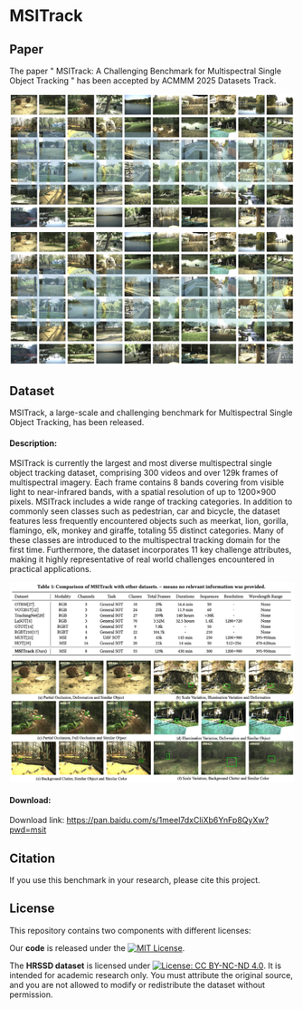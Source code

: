 # MSITrack

## Paper

The paper " MSITrack: A Challenging Benchmark for Multispectral Single Object Tracking " has been accepted by ACMMM 2025 Datasets Track.

![MSITrack scenes](https://github.com/Fengtao191/MSITrack/blob/main/images/MSITrack%20scenes.png)
<img src="https://github.com/Fengtao191/MSITrack/blob/main/images/MSITrack%20scenes.png" alt="MSITrack scenes" width="800">


## Dataset

MSITrack, a large-scale and challenging benchmark for Multispectral Single Object Tracking, has been released.

#### Description:

MSITrack is currently the largest and most diverse multispectral single object tracking dataset, comprising 300 videos and over 129k frames of multispectral imagery. Each frame contains 8 bands covering from visible light to near-infrared bands, with a spatial resolution of up to 1200×900 pixels. MSITrack includes a wide range of tracking categories. In addition to commonly seen classes such as pedestrian, car and bicycle, the dataset features less frequently encountered objects such as meerkat, lion, gorilla, flamingo, elk, monkey and giraffe, totaling 55 distinct categories. Many of these classes are introduced to the multispectral tracking domain for the first time. Furthermore, the dataset  incorporates 11 key challenge attributes, making it highly representative of real world challenges encountered in practical applications.

![all_challs](https://github.com/Fengtao191/MSITrack/blob/main/images/Msitrack.png)
![all_challs](https://github.com/Fengtao191/MSITrack/blob/main/images/annotation%20examples.png)


#### Download:

Download link: 
 https://pan.baidu.com/s/1meel7dxCliXb6YnFp8QyXw?pwd=msit

## Citation

If you use this benchmark in your research, please cite this project.


## License
This repository contains two components with different licenses:

Our **code** is released under the [![MIT License](https://img.shields.io/badge/License-MIT-yellow.svg)](LICENSE).

The **HRSSD dataset** is licensed under [![License: CC BY-NC-ND 4.0](https://img.shields.io/badge/License-CC_BY--NC--ND_4.0-lightgrey.svg)](https://creativecommons.org/licenses/by-nc-nd/4.0/). It is intended for academic research only. You must attribute the original source, and you are not allowed to modify or redistribute the dataset without permission.
